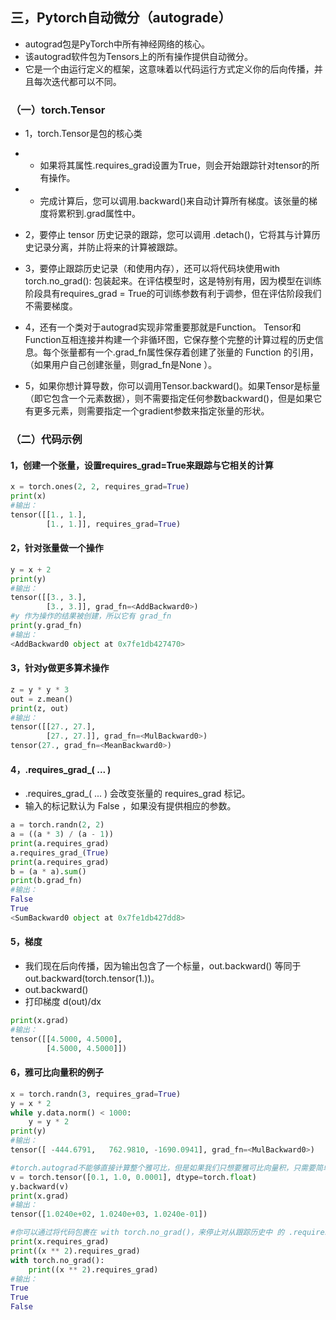 ## 三，Pytorch自动微分（autograde）
* autograd包是PyTorch中所有神经网络的核心。
* 该autograd软件包为Tensors上的所有操作提供自动微分。
* 它是一个由运行定义的框架，这意味着以代码运行方式定义你的后向传播，并且每次迭代都可以不同。

### （一）torch.Tensor
* 1，torch.Tensor是包的核心类
* * 如果将其属性.requires_grad设置为True，则会开始跟踪针对tensor的所有操作。
* * 完成计算后，您可以调用.backward()来自动计算所有梯度。该张量的梯度将累积到.grad属性中。

* 2，要停止 tensor 历史记录的跟踪，您可以调用 .detach()，它将其与计算历史记录分离，并防止将来的计算被跟踪。

* 3，要停止跟踪历史记录（和使用内存），还可以将代码块使用with torch.no_grad(): 包装起来。在评估模型时，这是特别有用，因为模型在训练阶段具有requires_grad = True的可训练参数有利于调参，但在评估阶段我们不需要梯度。

* 4，还有一个类对于autograd实现非常重要那就是Function。
Tensor和Function互相连接并构建一个非循环图，它保存整个完整的计算过程的历史信息。每个张量都有一个.grad_fn属性保存着创建了张量的 Function 的引用，（如果用户自己创建张量，则grad_fn是None ）。

* 5，如果你想计算导数，你可以调用Tensor.backward()。如果Tensor是标量（即它包含一个元素数据），则不需要指定任何参数backward()，但是如果它有更多元素，则需要指定一个gradient参数来指定张量的形状。

### （二）代码示例
#### 1，创建一个张量，设置requires_grad=True来跟踪与它相关的计算
~~~py
x = torch.ones(2, 2, requires_grad=True)
print(x)
#输出：
tensor([[1., 1.],
        [1., 1.]], requires_grad=True)
~~~
#### 2，针对张量做一个操作
~~~py
y = x + 2
print(y)
#输出：
tensor([[3., 3.],
        [3., 3.]], grad_fn=<AddBackward0>)
#y 作为操作的结果被创建，所以它有 grad_fn
print(y.grad_fn)
#输出：
<AddBackward0 object at 0x7fe1db427470>
~~~

#### 3，针对y做更多算术操作
~~~py
z = y * y * 3
out = z.mean()
print(z, out)
#输出：
tensor([[27., 27.],
        [27., 27.]], grad_fn=<MulBackward0>) 
tensor(27., grad_fn=<MeanBackward0>)
~~~
#### 4，.requires_grad_( ... )
* .requires_grad_( ... ) 会改变张量的 requires_grad 标记。
* 输入的标记默认为 False ，如果没有提供相应的参数。
~~~py
a = torch.randn(2, 2)
a = ((a * 3) / (a - 1))
print(a.requires_grad)
a.requires_grad_(True)
print(a.requires_grad)
b = (a * a).sum()
print(b.grad_fn)
#输出：
False
True
<SumBackward0 object at 0x7fe1db427dd8>
~~~
#### 5，梯度
* 我们现在后向传播，因为输出包含了一个标量，out.backward() 等同于out.backward(torch.tensor(1.))。
* out.backward()
* 打印梯度 d(out)/dx
~~~py
print(x.grad)
#输出：
tensor([[4.5000, 4.5000],
        [4.5000, 4.5000]])
~~~

#### 6，雅可比向量积的例子
~~~py
x = torch.randn(3, requires_grad=True)
y = x * 2
while y.data.norm() < 1000:
    y = y * 2
print(y)
#输出：
tensor([ -444.6791,   762.9810, -1690.0941], grad_fn=<MulBackward0>)

#torch.autograd不能够直接计算整个雅可比，但是如果我们只想要雅可比向量积，只需要简单的传递向量给 backward 作为参数。
v = torch.tensor([0.1, 1.0, 0.0001], dtype=torch.float)
y.backward(v)
print(x.grad)
#输出：
tensor([1.0240e+02, 1.0240e+03, 1.0240e-01])

#你可以通过将代码包裹在 with torch.no_grad()，来停止对从跟踪历史中 的 .requires_grad=True 的张量自动求导。
print(x.requires_grad)
print((x ** 2).requires_grad)
with torch.no_grad():
    print((x ** 2).requires_grad)
#输出：
True
True
False
~~~